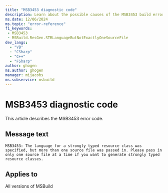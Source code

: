 ```yaml
---
title: "MSB3453 diagnostic code"
description: Learn about the possible causes of the MSB3453 build error, and get troubleshooting tips.
ms.date: 12/06/2024
ms.topic: "error-reference"
f1_keywords:
 - MSB3453
 - MSBuild.ResGen.STRLanguageButNotExactlyOneSourceFile
dev_langs:
  - "VB"
  - "CSharp"
  - "C++"
  - "FSharp"
author: ghogen
ms.author: ghogen
manager: mijacobs
ms.subservice: msbuild
---
```


# MSB3453 diagnostic code

<!-- :::ErrorDefinitionDescription::: -->
<!-- :::editable-content name="introDescription"::: -->
This article describes the MSB3453 error code.
<!-- :::editable-content-end::: -->

## Message text

`MSB3453: The language for a strongly typed resource class was specified, but more than one source file was passed in. Please pass in only one source file at a time if you want to generate strongly typed resource classes.`

<!-- :::editable-content name="postOutputDescription"::: -->
<!--
{StrBegin="MSB3453: "}
-->
<!-- :::editable-content-end::: -->
<!-- :::ErrorDefinitionDescription-end::: -->

## Applies to

All versions of MSBuild

